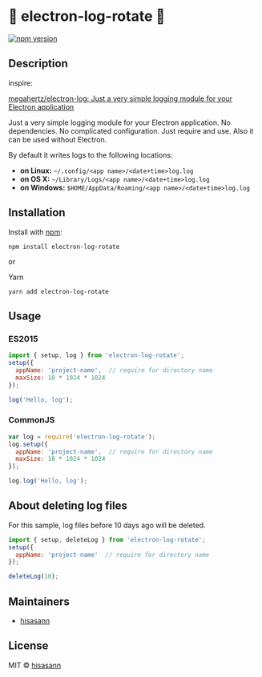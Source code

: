 :lipstick: electron-log-rotate :lipstick:
===============

[![npm version](https://badge.fury.io/js/electron-log-rotate.svg)](https://badge.fury.io/js/electron-log-rotate)


## Description

inspire:

[megahertz/electron-log: Just a very simple logging module for your Electron application](https://github.com/megahertz/electron-log)

Just a very simple logging module for your Electron application.
No dependencies. No complicated configuration. Just require and use.
Also it can be used without Electron.

By default it writes logs to the following locations:

 * **on Linux:** `~/.config/<app name>/<date+time>log.log`
 * **on OS X:** `~/Library/Logs/<app name>/<date+time>log.log`
 * **on Windows:** `$HOME/AppData/Roaming/<app name>/<date+time>log.log`


## Installation

 Install with [npm](https://npmjs.org/package/electron-log-rotate):

    npm install electron-log-rotate

or

 Yarn

    yarn add electron-log-rotate


## Usage

### ES2015
 
 ```js
 import { setup, log } from 'electron-log-rotate';
 setup({
   appName: 'project-name',  // require for directory name
   maxSize: 10 * 1024 * 1024
 });

 log('Hello, log');
 ```

### CommonJS

 ```js
 var log = require('electron-log-rotate');
 log.setup({
   appName: 'project-name',  // require for directory name
   maxSize: 10 * 1024 * 1024
 });

 log.log('Hello, log');
 ```


## About deleting log files

For this sample, log files before 10 days ago will be deleted.

 ```js
 import { setup, deleteLog } from 'electron-log-rotate';
 setup({
   appName: 'project-name'  // require for directory name
 });

 deleteLog(10);
 ```


## Maintainers

 - [hisasann](https://github.com/hisasann)

## License

 MIT © [hisasann](https://github.com/hisasann)
